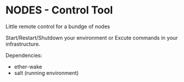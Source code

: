 # NODES - Control Tool
Little remote control for a bundge of nodes  

Start/Restart/Shutdown your environment or
Excute commands in your infrastructure.

Dependencies:
- ether-wake
- salt (running environment)